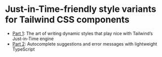 # Just-in-Time-friendly style variants for Tailwind CSS components

- [Part 1](/part-1): The art of writing dynamic styles that play nice with Tailwind’s Just-in-Time engine
- [Part 2](/part-2): Autocomplete suggestions and error messages with lightweight TypeScript
